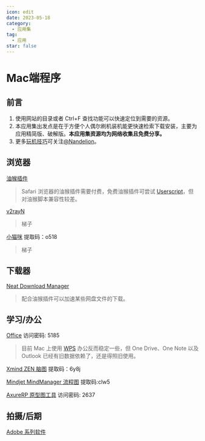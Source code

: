 ```yaml
---
icon: edit
date: 2023-05-18
category:
  - 应用集
tag:
  - 应用
star: false
---
```


# Mac端程序

## 前言

1. 使用网站的目录或者 Ctrl+F 查找功能可以快速定位到需要的资源。
2. 本应用集出发点是在于方便个人偶尔刷机装机能更快速检索下载安装，主要为应用精简版、破解版。**本应用集资源均为网络收集且免费分享。**
3. 更多[玩机技巧](https://mp.weixin.qq.com/mp/appmsgalbum?__biz=Mzg5MDg3NzYwNg==&action=getalbum&album_id=2686321010140561411#wechat_redirect)可关注[@Nandelion](https://mp.weixin.qq.com/mp/profile_ext?action=home&__biz=Mzg5MDg3NzYwNg==)。

## 浏览器

[油猴插件](https://www.tampermonkey.net/)
> Safari 浏览器的油猴插件需要付费，免费油猴插件可尝试 [Userscript](https://apps.apple.com/cn/app/userscripts/id1463298887)，但对油猴脚本兼容性较差。

[v2rayN](https://v2rayn.org/v2rayn-download/)
> 梯子

[小猫咪](https://pan.baidu.com/s/1J3EMUt4acLSaAKv_ErVoFA?pwd=o518) 提取码：o518
> 梯子

## 下载器

[Neat Download Manager](https://www.neatdownloadmanager.com/index.php/en/)
> 配合油猴插件可以加速某些网盘文件的下载。

## 学习/办公

[Office](https://url33.ctfile.com/f/16266733-814867415-2648c8?p=5185) 访问密码: 5185
> 目前 Mac 上使用 [WPS](https://platform.wps.cn/) 办公反而稳定一些，但 One Drive、One Note 以及 Outlook 已经有旧数据依赖了，还是得照旧使用。

[Xmind ZEN 脑图](https://pan.baidu.com/s/18MdtibgnC-rKhF8VFiyM1A?pwd=6y8j) 提取码：6y8j

[Mindjet MindManager 流程图](https://pan.baidu.com/s/1Ldq8UHtAwRBoqxPqTMPbEw?pwd=clw5) 提取码:clw5

[AxureRP 原型图工具](https://url50.ctfile.com/f/16615350-857924676-313741?p=2637) 访问密码: 2637

## 拍摄/后期

[Adobe 系列软件](https://flowus.cn/share/ab4b6b86-34a6-4aa0-a679-b4a221b8e41d)
